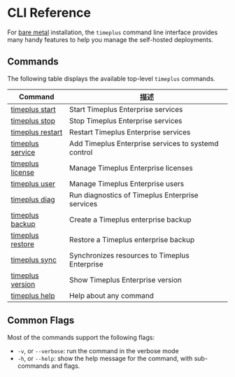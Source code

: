 # CLI Reference

For [bare metal](/singlenode_install) installation, the `timeplus` command line interface provides many handy features to help you manage the self-hosted deployments.

## Commands

The following table displays the available top-level `timeplus` commands.

| Command                          | 描述                                                  |
| -------------------------------- | --------------------------------------------------- |
| [timeplus start](/cli-start)     | Start Timeplus Enterprise services                  |
| [timeplus stop](/cli-stop)       | Stop Timeplus Enterprise services                   |
| [timeplus restart](/cli-restart) | Restart Timeplus Enterprise services                |
| [timeplus service](/cli-service) | Add Timeplus Enterprise services to systemd control |
| [timeplus license](/cli-license) | Manage Timeplus Enterprise licenses                 |
| [timeplus user](/cli-user)       | Manage Timeplus Enterprise users                    |
| [timeplus diag](/cli-diag)       | Run diagnostics of Timeplus Enterprise services     |
| [timeplus backup](/cli-backup)   | Create a Timeplus enterprise backup                 |
| [timeplus restore](/cli-backup)  | Restore a Timeplus enterprise backup                |
| [timeplus sync](/cli-sync)       | Synchronizes resources to Timeplus Enterprise       |
| [timeplus version](/cli-version) | Show Timeplus Enterprise version                    |
| [timeplus help](/cli-help)       | Help about any command                              |

## Common Flags

Most of the commands support the following flags:

- `-v`, or `--verbose`: run the command in the verbose mode
- `-h`, or `--help`: show the help message for the command, with sub-commands and flags.
